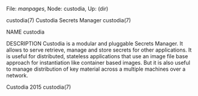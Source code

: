 File: *manpages*,  Node: custodia,  Up: (dir)

custodia(7)                Custodia Secrets Manager                custodia(7)



NAME
       custodia

DESCRIPTION
       Custodia  is  a  modular  and  pluggable Secrets Manager.  It allows to
       serve retrieve, manage and store secrets for other applications.  It is
       useful  for  distributed, stateless applications that use an image file
       base approach for instantiation like container based images.  But it is
       also  useful  to  manage distribution of key material across a multiple
       machines over a network.



Custodia                             2015                          custodia(7)
